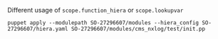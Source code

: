 Different usage of `scope.function_hiera` or `scope.lookupvar`

    puppet apply --modulepath SO-27296607/modules --hiera_config SO-27296607/hiera.yaml SO-27296607/modules/cms_nxlog/test/init.pp
